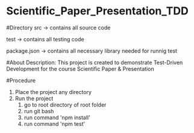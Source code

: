 # Scientific_Paper_Presentation_TDD

#Directory
src -> contains all source code

test -> contains all testing code

package.json -> contains all necessary library needed for runnig test

#About
Description: This project is created to demonstrate Test-Driven Development for the course Scientific Paper & Presentation

#Procedure
1. Place the project any directory
2. Run the project
    1. go to root directory of root folder
    2. run git bash
    3. run command 'npm install'
    4. run command 'npm test'
